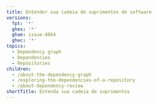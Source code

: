 ```yaml
---
title: Entender sua cadeia de suprimentos de software
versions:
  fpt: '*'
  ghes: '*'
  ghae: issue-4864
  ghec: '*'
topics:
  - Dependency graph
  - Dependencies
  - Repositories
children:
  - /about-the-dependency-graph
  - /exploring-the-dependencies-of-a-repository
  - /about-dependency-review
shortTitle: Entenda sua cadeia de suprimentos
---
```


